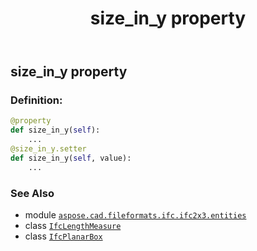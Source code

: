 ﻿---
title: size_in_y property
second_title: Aspose.CAD for Python via .NET API References
description: 
type: docs
weight: 80
url: /python-net/aspose.cad.fileformats.ifc.ifc2x3.entities/ifcplanarbox/size_in_y/
is_root: false
---

## size_in_y property

### Definition:
```python
@property
def size_in_y(self):
    ...
@size_in_y.setter
def size_in_y(self, value):
    ...
```

### See Also
* module [`aspose.cad.fileformats.ifc.ifc2x3.entities`](../../)
* class [`IfcLengthMeasure`](/cad/python-net/aspose.cad.fileformats.ifc.ifc2x3.types/ifclengthmeasure)
* class [`IfcPlanarBox`](/cad/python-net/aspose.cad.fileformats.ifc.ifc2x3.entities/ifcplanarbox)
